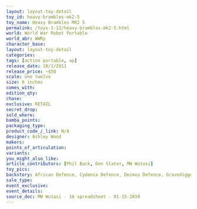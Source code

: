 ```yaml
---
layout: layout-toy-detail 
toy_id: heavy-brambles-mk2-5
toy_name: Heavy Brambles MK2 5
permalink: /toys-1-12/heavy-brambles-mk2-5.html
world: World War Robot Portable
world_abr: WWRp
character_base: 
layout: layout-toy-detail
categories: 
tags: [action portable, ap] 
release_date: 10/1/2011
release_price: ~$50
scale: one twelve
size: 6 inches
comes_with: 
edition_qty: 
chase: 
exclusive: RETAIL
secret_drop: 
sold_where: 
bamba_points: 
packaging_type: 
product_code_/_link: N/A
designer: Ashley Wood
makers: 
points_of_articulation: 
variants: 
you_might_also_like: 
article_contributors: [Phil Back, Don Slater, MW Wutasi]
toy_pics: 
backstory: African Defence, Cydonia Defence, Deimos Defence, Gravedigger, JEA Marine and one of the three regional colorways - Heavy Euro Defence, National Guard Defence, Asian Link Defence
sale_type: 
event_exclusive: 
event_details: 
source_doc: MW Wutasi - 3A spreadsheet - 01-15-2019
---
```

